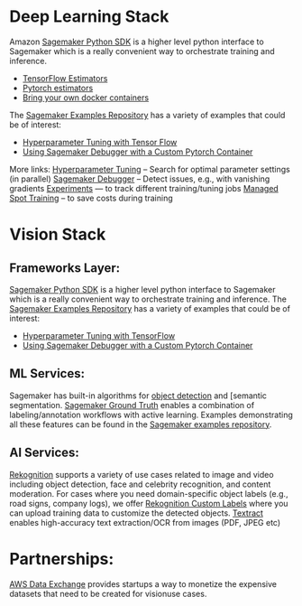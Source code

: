# Deep Learning Stack
 
Amazon [Sagemaker Python SDK](https://github.com/aws/sagemaker-python-sdk) is a higher level python interface to Sagemaker which is a really convenient way to orchestrate training and inference. 

* [TensorFlow Estimators](https://sagemaker.readthedocs.io/en/stable/using_tf.html)
* [Pytorch estimators](https://github.com/aws/sagemaker-python-sdk#pytorch-sagemaker-estimators)
* [Bring your own docker containers](https://sagemaker.readthedocs.io/en/stable/overview.html#byo-docker-containers-with-sagemaker-estimators)
 
The [Sagemaker Examples Repository](https://github.com/awslabs/amazon-sagemaker-examples) has a variety of examples that could be of interest:
* [Hyperparameter Tuning with Tensor Flow](https://github.com/awslabs/amazon-sagemaker-examples/tree/master/hyperparameter_tuning/tensorflow_mnist)
* [Using Sagemaker Debugger with a Custom Pytorch Container](https://github.com/awslabs/amazon-sagemaker-examples/blob/master/sagemaker-debugger/pytorch_custom_container/pytorch_byoc_smdebug.ipynb)
 
More links:
[Hyperparameter Tuning](https://docs.aws.amazon.com/sagemaker/latest/dg/automatic-model-tuning-ex.html) – Search for optimal parameter settings (in parallel)
[Sagemaker Debugger](https://docs.aws.amazon.com/sagemaker/latest/dg/train-debugger.html) – Detect issues, e.g., with vanishing gradients
[Experiments](https://github.com/aws/sagemaker-experiments) — to track different training/tuning jobs
[Managed Spot Training](https://docs.aws.amazon.com/sagemaker/latest/dg/model-managed-spot-training.html) – to save costs during training
 
# Vision Stack 
 
## Frameworks Layer: 
[Sagemaker Python SDK](https://github.com/aws/sagemaker-python-sdk) is a higher level python interface to Sagemaker which is a really convenient way to orchestrate training and inference. The [Sagemaker Examples Repository](https://github.com/awslabs/amazon-sagemaker-examples) has a variety of examples that could be of interest:
* [Hyperparameter Tuning with TensorFlow](https://github.com/awslabs/amazon-sagemaker-examples/tree/master/hyperparameter_tuning/tensorflow_mnist)
* [Using Sagemaker Debugger with a Custom Pytorch Container](https://github.com/awslabs/amazon-sagemaker-examples/blob/master/sagemaker-debugger/pytorch_custom_container/pytorch_byoc_smdebug.ipynb)
 
## ML Services: 
Sagemaker has built-in algorithms for [object detection](https://docs.aws.amazon.com/sagemaker/latest/dg/object-detection.html) and [semantic segmentation[](https://docs.aws.amazon.com/sagemaker/latest/dg/semantic-segmentation.html). [Sagemaker Ground Truth](https://docs.aws.amazon.com/sagemaker/latest/dg/sms.html) enables a combination of labeling/annotation workflows with active learning. Examples demonstrating all these features can be found in the [Sagemaker examples repository](https://github.com/awslabs/amazon-sagemaker-examples).
 
## AI Services: 
[Rekognition](https://docs.aws.amazon.com/rekognition/latest/dg/what-is.html) supports a variety of use cases related to image and video including object detection, face and celebrity recognition, and content moderation. For cases where you need domain-specific object labels (e.g., road signs, company logs), we offer [Rekognition Custom Labels](https://docs.aws.amazon.com/rekognition/latest/customlabels-dg/what-is.html) where you can upload training data to customize the detected objects.
[Textract](https://docs.aws.amazon.com/textract/latest/dg/what-is.html) enables high-accuracy text extraction/OCR from images (PDF, JPEG etc)
 
# Partnerships: 
[AWS Data Exchange](https://aws.amazon.com/data-exchange/) provides startups a way to monetize the expensive datasets that need to be created for visionuse cases.
